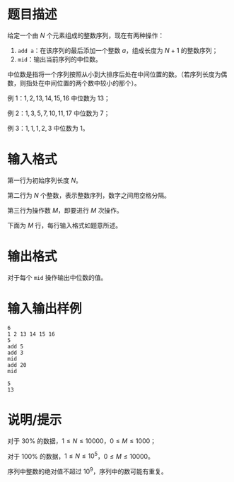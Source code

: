 # 题目描述

给定一个由 $N$ 个元素组成的整数序列，现在有两种操作：

1. `add a`：在该序列的最后添加一个整数 $a$，组成长度为 $N+1$ 的整数序列；
2. `mid`：输出当前序列的中位数。

中位数是指将一个序列按照从小到大排序后处在中间位置的数。（若序列长度为偶数，则指处在中间位置的两个数中较小的那个）。

例 1：$1,2,13,14,15,16$ 中位数为 $13$；

例 2：$1,3,5,7,10,11,17$ 中位数为 $7$；

例 3：$1,1,1,2,3$ 中位数为 $1$。

# 输入格式

第一行为初始序列长度 $N$。

第二行为 $N$ 个整数，表示整数序列，数字之间用空格分隔。

第三行为操作数 $M$，即要进行 $M$ 次操作。

下面为 $M$ 行，每行输入格式如题意所述。

# 输出格式

对于每个 `mid` 操作输出中位数的值。

# 输入输出样例

```input1
6
1 2 13 14 15 16
5
add 5
add 3
mid
add 20
mid
```

```output1
5
13
```

# 说明/提示

对于 $30 \%$ 的数据，$1 \leq N \leq 10000$，$0 \leq M \leq 1000$；

对于 $100 \%$ 的数据，$1 \leq N \leq {10}^5$，$0 \leq M \leq 10000$。

序列中整数的绝对值不超过 ${10}^9$，序列中的数可能有重复。
